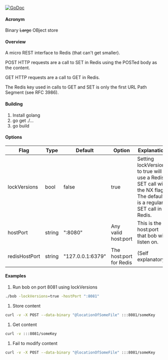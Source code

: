 [![GoDoc](https://godoc.org/github.com/richard-lyman/bob?status.svg)](https://godoc.org/github.com/richard-lyman/bob)

#### Acronym

Binary ~~Large~~ OBject store

#### Overview

A micro REST interface to Redis (that can't get smaller).

POST HTTP requests are a call to SET in Redis using the POSTed body as the content.

GET HTTP requests are a call to GET in Redis.

The Redis key used in calls to GET and SET is only the first URL Path Segment (see RFC 3986).

#### Building
 1. Install golang
 2. go get ./...
 3. go build

#### Options

Flag | Type | Default | Option | Explanation
---- | ---- | ------- | ------ | ----
lockVersions | bool | false | true | Setting lockVersions to true will use a Redis SET call with the NX flag. The default is a regular SET call in Redis.
hostPort | string | ":8080" | Any valid host:port | This is the host:port that bob will listen on.
redisHostPort | string | "127.0.0.1:6379" | The host:port for Redis |(Self explanatory)

#### Examples

 1. Run bob on port 8081 using lockVersions
```bash
./bob -lockVersions=true -hostPort ":8081"
```
 1. Store content
```bash
curl -v -X POST --data-binary "@locationOfSomeFile" :::8081/someKey
```
 1. Get content
```bash
curl -v :::8081/someKey
```
 1. Fail to modify content
```bash
curl -v -X POST --data-binary "@locationOfSomeFile" :::8081/someKey
```
